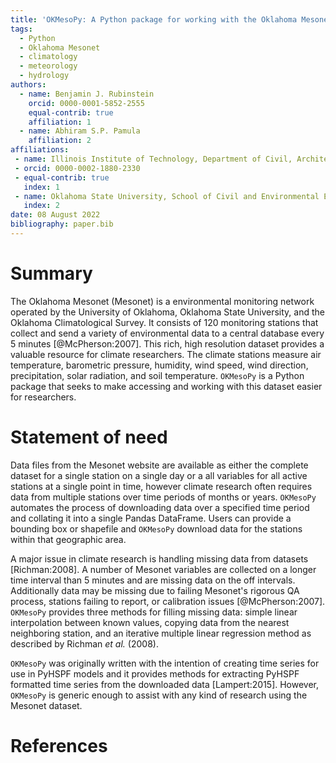 ```yaml
---
title: 'OKMesoPy: A Python package for working with the Oklahoma Mesonet climate dataset'
tags:
  - Python
  - Oklahoma Mesonet
  - climatology
  - meteorology
  - hydrology
authors:
  - name: Benjamin J. Rubinstein
    orcid: 0000-0001-5852-2555
    equal-contrib: true
    affiliation: 1
  - name: Abhiram S.P. Pamula
    affiliation: 2
affiliations:
 - name: Illinois Institute of Technology, Department of Civil, Architectural, and Environmental Engineering
 - orcid: 0000-0002-1880-2330
 - equal-contrib: true
   index: 1
 - name: Oklahoma State University, School of Civil and Environmental Engineering
   index: 2
date: 08 August 2022
bibliography: paper.bib
---
```


# Summary
The Oklahoma Mesonet (Mesonet) is a environmental monitoring network operated by the University of Oklahoma, Oklahoma State University, and the Oklahoma Climatological Survey. It consists of 120 monitoring stations that collect and send a variety of environmental data to a central database every 5 minutes [@McPherson:2007]. This rich, high resolution dataset provides a valuable resource for climate researchers. The climate stations measure air temperature, barometric pressure, humidity, wind speed, wind direction, precipitation, solar radiation, and soil temperature. `OKMesoPy` is a Python package that seeks to make accessing and working with this dataset easier for researchers.

# Statement of need
Data files from the Mesonet website are available as either the complete dataset for a single station on a single day or a all variables for all active stations at a single point in time, however climate research often requires data from multiple stations over time periods of months or years. `OKMesoPy` automates the process of downloading data over a specified time period and collating it into a single Pandas DataFrame. Users can provide a bounding box or shapefile and `OKMesoPy` download data for the stations within that geographic area.

A major issue in climate research is handling missing data from datasets [Richman:2008]. A number of Mesonet variables are collected on a longer time interval than 5 minutes and are missing data on the off intervals. Additionally data may be missing due to failing Mesonet's rigorous QA process, stations failing to report, or calibration issues [@McPherson:2007]. `OKMesoPy` provides three methods for filling missing data: simple linear interpolation between known values, copying data from the nearest neighboring station, and an iterative multiple linear regression method as described by Richman *et al.* (2008).

`OKMesoPy` was originally written with the intention of creating time series for use in PyHSPF models and it provides methods for extracting PyHSPF formatted time series from the downloaded data [Lampert:2015]. However, `OKMesoPy` is generic enough to assist with any kind of research using the Mesonet dataset.

# References
